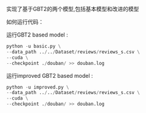 实现了基于GBT2的两个模型,包括基本模型和改进的模型

如何运行代码：

运行GBT2 based model :

```python
python -u basic.py \
--data_path ../../Dataset/reviews/reviews_s.csv \
--cuda \
--checkpoint ./douban/ >> douban.log
```

运行improved GBT2 based model :

```python
python -u improved.py \
--data_path ../../Dataset/reviews/reviews_s.csv \
--cuda \
--checkpoint ./douban/ >> douban.log
```

